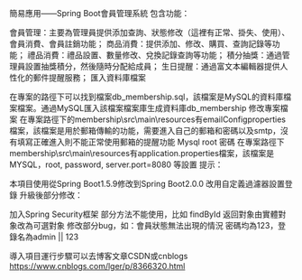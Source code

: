簡易應用——Spring Boot會員管理系統
包含功能：

會員管理：主要為管理員提供添加查詢、狀態修改（這裡有正常、掛失、使用）、會員消費、會員註銷功能；
商品消費：提供添加、修改、購買、查詢記錄等功能；
禮品消費：禮品設置、數量修改、兌換記錄查詢等功能；
積分抽獎：通過管理員設置抽獎積分，然後隨時分配給成員；
生日提醒：通過富文本編輯器提供人性化的郵件提醒服務；
匯入資料庫檔案

在專案的路徑下可以找到檔案db_membership.sql，該檔案是MySQL的資料庫檔案檔案。通過MySQL匯入該檔案檔案庫生成資料庫db_membership 修改專案檔案
在專案路徑下的membership\src\main\resources有emailConfigproperties檔案，該檔案是用於郵箱傳輸的功能，需要進入自己的郵箱和密碼以及smtp，沒有填寫正確進入則不能正常使用郵箱的提醒功能 Mysql root 密碼
在專案路徑下membership\src\main\resources有application.properties檔案，該檔案是MYSQL，root, password, server.port=8080 等設置
提示：

本項目使用從Spring Boot1.5.9修改到Spring Boot2.0.0
改用自定義過濾器設置登錄
升級後部分修改：

加入Spring Security框架
部分方法不能使用，比如 findById 返回對象由實體對象改為可選對象
修改部分bug，如：會員狀態無法出現的情況
密碼均為123，登錄名為admin || 123

導入項目運行步驟可以去博客文章CSDN或cnblogs
https://www.cnblogs.com/lger/p/8366320.html
